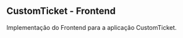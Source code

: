 CustomTicket - Frontend
-----------------------

Implementação do Frontend para a aplicação CustomTicket.
